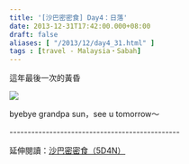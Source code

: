 ```yaml
---
title: '[沙巴密密食] Day4：日落'
date: 2013-12-31T17:42:00.000+08:00
draft: false
aliases: [ "/2013/12/day4_31.html" ]
tags : [travel - Malaysia・Sabah]
---
```


這年最後一次的黃昏  

[![](https://4.bp.blogspot.com/-hSvgi2Lm0DU/XCh5-BUXfvI/AAAAAAAADFg/JUng7oSZMxcAZMLjEocG-836lYTkGbtygCLcBGAs/s640/70.jpg)](https://4.bp.blogspot.com/-hSvgi2Lm0DU/XCh5-BUXfvI/AAAAAAAADFg/JUng7oSZMxcAZMLjEocG-836lYTkGbtygCLcBGAs/s1600/70.jpg)

byebye grandpa sun，see u tomorrow～  
  
\-----------------------------------------------  
  
延伸閱讀：[沙巴密密食（5D4N）](http://www.hidie.net/2014/01/5d4n.html)